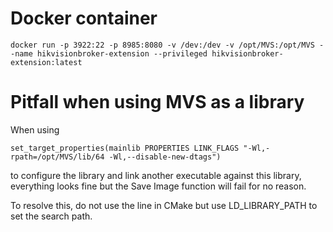 # Docker container
```
docker run -p 3922:22 -p 8985:8080 -v /dev:/dev -v /opt/MVS:/opt/MVS --name hikvisionbroker-extension --privileged hikvisionbroker-extension:latest 
```

# Pitfall when using MVS as a library
When using 
```
set_target_properties(mainlib PROPERTIES LINK_FLAGS "-Wl,-rpath=/opt/MVS/lib/64 -Wl,--disable-new-dtags")
```
to configure the library and link another executable against this library, everything looks fine 
but the Save Image function will fail for no reason. 

To resolve this, do not use the line in CMake but use LD_LIBRARY_PATH to set the search path.
